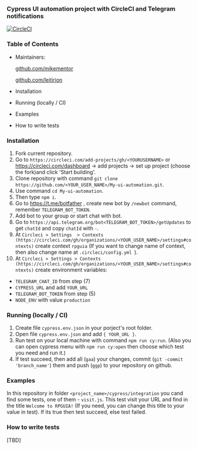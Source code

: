 ### Cypress UI automation project with CircleCI and Telegram notifications
[![CircleCI](https://circleci.com/gh/Leitirion/My_ui_automation.svg?style=svg)](https://circleci.com/gh/Leitirion/My_ui_automation)

### Table of Contents

- Maintainers:

  [github.com/mikementor](https://github.com/mikementor)

  	
		
  [github.com/leitirion](https://github.com/leitirion)
	 
- Installation
- Running (locally / CI)
- Examples
- How to write tests

### Installation
 1. Fork current repository.
 2. Go to ```https://circleci.com/add-projects/gh/<YOURUSERNAME>``` or 
https://circleci.com/dashboard -> add projects -> set up project (choose the fork)and click  'Start building'.
 3. Clone repository with command ```git clone https://github.com/<YOUR_USER_NAME>/My-ui-automation.git```.
 4. Use command ```cd My-ui-automation```.
 5. Then type ```npm i```.
 6. Go to https://t.me/botfather , create new bot by ```/newbot``` command, remember ```TELEGRAM_BOT_TOKEN```.
 7. Add bot to your group or start chat with bot.
 8. Go to ```https://api.telegram.org/bot<TELEGRAM_BOT_TOKEN>/getUpdates``` to get ```chatId``` and copy ```chatId``` with ```-```.
 9. At ```Circleci > Settings  > Contexts (https://circleci.com/gh/organizations/<YOUR_USER_NAME>/settings#contexts)``` create context ```rpguia``` (If you want to change name of context, then also change name at ```.circleci/config.yml ```).
 10. At ```Circleci > Settings > Contexts (https://circleci.com/gh/organizations/<YOUR_USER_NAME>/settings#contexts)``` create environment variables: 
 - ```TELEGRAM_CHAT_ID``` from  step (7)
 - ```CYPRESS_URL``` and add ```YOUR_URL```
 - ```TELEGRAM_BOT_TOKEN``` from step (5)
 - ```NODE_ENV``` with value ```production```

###  Running (locally / CI)
1. Create file ```cypress.env.json``` in your porject's root folder.
2. Open file ```cypress.env.json``` and add ```{ YOUR_URL }```.
3. Run test on your local machine with command ```npm run cy:run```. (Also you can open cypress menu with ```npm run cy:open``` then choose which test you need and run it.)
4. If test succeed, then add all (```gaa```) your changes, commit (```git -commit 'branch_name'```) them and push (```ggp```) to your repository on github.

### Examples
In this repository in folder ```<project_name>/cypress/integration``` you cand find some tests, one of them - ```visit.js```.
This test visit your URL and find in the title ```Welcome to RPGUIA!``` (If you need, you can change this title to your value in test). If its true then test succeed, else test failed.
### How to write tests
[TBD]
